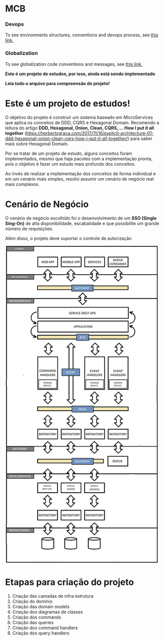 # MCB

### Devops

To see environments structures, conventions and devops process, see [this link.](devops/dockerEnvs.md)

### Globalization

To see globalization code conventions and messages, see  [this link.](docs/globalization/conventions.md)

<b>Este é um projeto de estudos, por isso, ainda está sendo implementado</b>
  
<b>Leia todo o arquivo para compreensão do projeto!</b>

# Este é um projeto de estudos!

O objetivo do projeto é construir um sistema baseado em MicroServices que aplica os conceitos de DDD, CQRS e Hexagonal Domain. Recomendo a leitura do artigo <b>DDD, Hexagonal, Onion, Clean, CQRS, … How I put it all together</b> (https://herbertograca.com/2017/11/16/explicit-architecture-01-ddd-hexagonal-onion-clean-cqrs-how-i-put-it-all-together/) para saber mais sobre Hexagonal Domain.

Por se tratar de um projeto de estudo, alguns conceitos foram implementados, mesmo que haja pacotes com a implementação pronta, pois o objetivo é fazer um estudo mais profundo dos conceitos.

Ao invés de realizar a implementação dos conceitos de forma individual e em um cenário mais simples, resolvi assumir um cenário de negócio real mais complexos.

# Cenário de Negócio

O cenário de negócio escolhido foi o desenvolvimento de um <b>SSO (Single Sing-On)</b> de alta disponibilidade, escabalidade e que possibilite um grande número de requisições.

Além disso, o projeto deve suportar o controle de autorização

![Alt text](TheBigPicture.png?raw=true "The Big Picture")

# Etapas para criação do projeto

1. Criação das camadas de infra estrutura
2. Criação do domínio
3. Criação das domain models
4. Criação dos diagramas de classes
5. Criação dos commands
6. Criação das queries
7. Criação dos command handlers
8. Criação dos query handlers
